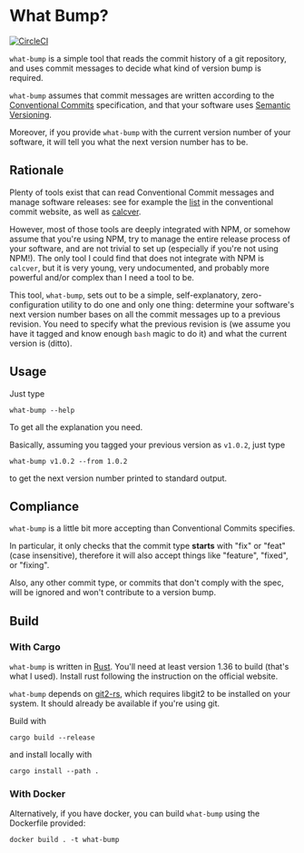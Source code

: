 # What Bump?

[![CircleCI](https://circleci.com/gh/sky-uk/what-bump.svg?style=svg&circle-token=bcb5547b4ce67d86715e1ce8f2a5c45b4bedba7d)](https://circleci.com/gh/sky-uk/what-bump)

`what-bump` is a simple tool that reads the commit history of a git repository,
and uses commit messages to decide what kind of version bump is required.

`what-bump` assumes that commit messages are written according to the 
[Conventional Commits](https://www.conventionalcommits.org/en/v1.0.0/)
specification, and that your software uses [Semantic Versioning](https://semver.org).

Moreover, if you provide `what-bump` with the current version number of your software,
it will tell you what the next version number has to be.

## Rationale

Plenty of tools exist that can read Conventional Commit messages and manage software
releases: see for example the [list](https://www.conventionalcommits.org/en/v1.0.0/#tooling-for-conventional-commits)
in the conventional commit website, as well as [calcver](https://github.com/sanisoclem/calcver-cli).

However, most of those tools are deeply integrated with NPM, or somehow assume that you're
using NPM, try to manage the entire release process of your software, and are not trivial
to set up (especially if you're not using NPM!). 
The only tool I could find that does not integrate with NPM is `calcver`, but it is very
young, very undocumented, and probably more powerful and/or complex than I need a tool 
to be.

This tool, `what-bump`, sets out to be a simple, self-explanatory, zero-configuration
utility to do one and only one thing: determine your software's next version number
bases on all the commit messages up to a previous revision. You need to specify what
the previous revision is (we assume you have it tagged and know enough `bash` magic to
do it) and what the current version is (ditto).

## Usage

Just type

    what-bump --help

To get all the explanation you need. 

Basically, assuming you tagged your previous version as `v1.0.2`, just type
  
    what-bump v1.0.2 --from 1.0.2
  
to get the next version number printed to standard output.

## Compliance

`what-bump` is a little bit more accepting than Conventional Commits specifies.

In particular, it only checks that the commit type **starts** with "fix" or "feat" 
(case insensitive), therefore it will also accept things like "feature", "fixed", or
"fixing". 

Also, any other commit type, or commits that don't comply with the spec,
will be ignored and won't contribute to a version bump. 

## Build

### With Cargo

`what-bump` is written in [Rust](https://www.rust-lang.org). You'll need at least version 
1.36 to build (that's what I used). Install rust following the instruction on the official
website. 

`what-bump` depends on [git2-rs](https://github.com/alexcrichton/git2-rs), which requires
libgit2 to be installed on your system. It should already be available if you're using git.

Build with

    cargo build --release
    
and install locally with

    cargo install --path .

### With Docker

Alternatively, if you have docker, you can build `what-bump` using 
the Dockerfile provided:

    docker build . -t what-bump

    
